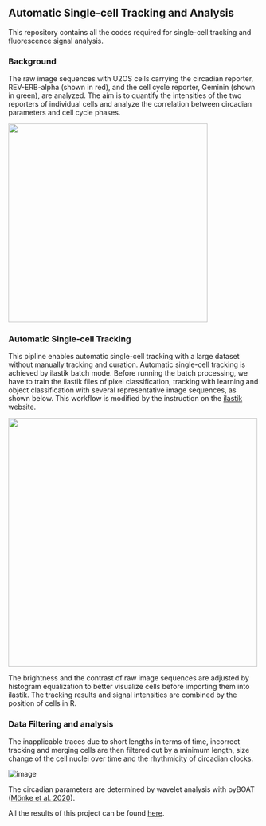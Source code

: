## Automatic Single-cell Tracking and Analysis

This repository contains all the codes required for single-cell tracking and fluorescence signal analysis.

### Background
The raw image sequences with U2OS cells carrying the circadian reporter, REV-ERB-alpha (shown in red), and the cell cycle reporter, Geminin (shown in green), are analyzed. The aim is to quantify the intensities of the two reporters of individual cells and analyze the correlation between circadian parameters and cell cycle phases.

<img src="https://github.com/williams8645/MolMed-Lab-A/blob/main/xy041t010-t020.gif" width="400"/>


### Automatic Single-cell Tracking
This pipline enables automatic single-cell tracking with a large dataset without manually tracking and curation. Automatic single-cell tracking is achieved by ilastik batch mode. Before running the batch processing, we have to train the ilastik files of pixel classification, tracking with learning and object classification with several representative image sequences, as shown below. This workflow is modified by the instruction on the [ilastik](https://www.ilastik.org/documentation/tracking/tracking) website.

<img src="https://user-images.githubusercontent.com/69742955/129479569-ebf04711-8a30-491e-b861-154ee7846df7.png" width="500"/>

The brightness and the contrast of raw image sequences are adjusted by histogram equalization to better visualize cells before importing them into ilastik.
The tracking results and signal intensities are combined by the position of cells in R.


### Data Filtering and analysis
The inapplicable traces due to short lengths in terms of time, incorrect tracking and merging cells are then filtered out by a minimum length, size change of the cell nuclei over time and the rhythmicity of circadian clocks.

![image](https://user-images.githubusercontent.com/69742955/129583425-316507a5-99ba-453c-8402-67b67ebc2450.png)

The circadian parameters are determined by wavelet analysis with pyBOAT ([Mönke et al. 2020](https://www.biorxiv.org/content/10.1101/2020.04.29.067744v2)).

All the results of this project can be found [here](https://github.com/williams8645/MolMed-Lab-A/blob/main/final%20results%20not%20interpolated.pdf).

